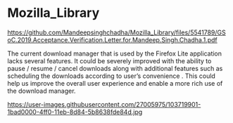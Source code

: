 # Mozilla_Library

https://github.com/Mandeepsinghchadha/Mozilla_Library/files/5541789/GSoC.2019.Acceptance.Verification.Letter.for.Mandeep.Singh.Chadha.1.pdf


The current download manager that is used by the Firefox Lite application lacks several
features. It could be severely improved with the ability to pause / resume / cancel downloads
along with additional features such as scheduling the downloads according to
user’s convenience . This could help us improve the overall user experience and enable a more
rich use of the download manager.

https://user-images.githubusercontent.com/27005975/103719901-1bad0000-4ff0-11eb-8d84-5b8638fde84d.jpg
